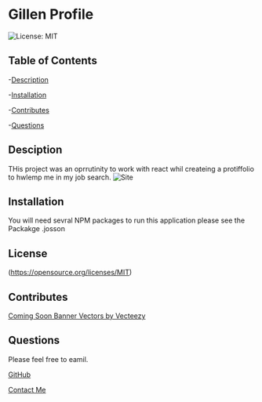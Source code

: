 # Gillen Profile  
  ![License: MIT](https://img.shields.io/badge/License-MIT-yellow.svg)
  

 ## Table of Contents
 
  -[Description](#Description)
 
  -[Installation](#Installation)

  -[Contributes](#Contributes)

  -[Questions](#Questions)


  ## Desciption
 THis   project   was an oprrutinity  to work with react whil createing a protiffolio   to hwlemp me in my job search. 
![Site](https://user-images.githubusercontent.com/90412072/223907864-b2ca5b4f-610e-4f64-a100-490db998e2e2.png)

 
  ## Installation 
You will need sevral NPM packages to run this application please see the Packakge .josson   

  ## License
 (https://opensource.org/licenses/MIT)
  ## Contributes
 <a href="https://www.vecteezy.com/free-vector/coming-soon-banner">Coming Soon Banner Vectors by Vecteezy</a>

  ## Questions 
 Please feel free to eamil. 
 
  [GitHub](stamperM)

  [Contact Me](mailto:melissagillen3@gmail.com)












